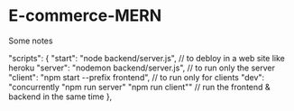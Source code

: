 # E-commerce-MERN

Some notes 

"scripts": {
    "start": "node backend/server.js",  // to debloy in a web site like heroku
    "server": "nodemon backend/server.js",  // to run only the server
    "client": "npm start --prefix frontend",  // to run only for clients
    "dev": "concurrently \"npm run server\" \"npm run client\""   // run the frontend & backend in the same time
  },